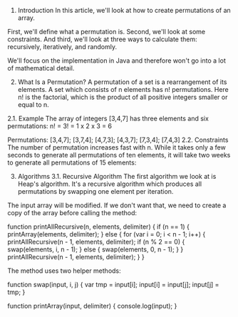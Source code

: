 1. Introduction
In this article, we'll look at how to create permutations of an array.

First, we'll define what a permutation is. Second, we'll look at some constraints. And third, we'll look at three ways to calculate them: recursively, iteratively, and randomly.

We'll focus on the implementation in Java and therefore won't go into a lot of mathematical detail.

2. What Is a Permutation?
A permutation of a set is a rearrangement of its elements. A set which consists of n elements has n! permutations. Here n! is the factorial, which is the product of all positive integers smaller or equal to n.

2.1. Example
The array of integers [3,4,7] has three elements and six permutations:
n! = 3! = 1 x 2 x 3 = 6

Permutations: [3,4,7]; [3,7,4]; [4,7,3]; [4,3,7]; [7,3,4]; [7,4,3]
2.2. Constraints
The number of permutation increases fast with n. While it takes only a few seconds to generate all permutations of ten elements, it will take two weeks to generate all permutations of 15 elements:

3. Algorithms
3.1. Recursive Algorithm
The first algorithm we look at is Heap's algorithm. It's a recursive algorithm which produces all permutations by swapping one element per iteration.

The input array will be modified. If we don't want that, we need to create a copy of the array before calling the method:

function printAllRecursive(n, elements, delimiter) {
    if (n == 1) {
        printArray(elements, delimiter);
    } else {
        for (var i = 0; i < n - 1; i++) {
            printAllRecursive(n - 1, elements, delimiter);
            if (n % 2 == 0) {
                swap(elements, i, n - 1);
            } else {
                swap(elements, 0, n - 1);
            }
        }
        printAllRecursive(n - 1, elements, delimiter);
    }
}

The method uses two helper methods:


function swap(input, i, j) {
    var tmp = input[i];
    input[i] = input[j];
    input[j] = tmp;
}

function printArray(input, delimiter) {
        console.log(input);
}
